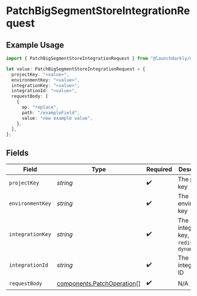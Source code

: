 # PatchBigSegmentStoreIntegrationRequest

## Example Usage

```typescript
import { PatchBigSegmentStoreIntegrationRequest } from "@launchdarkly/mcp-server/models/operations";

let value: PatchBigSegmentStoreIntegrationRequest = {
  projectKey: "<value>",
  environmentKey: "<value>",
  integrationKey: "<value>",
  integrationId: "<value>",
  requestBody: [
    {
      op: "replace",
      path: "/exampleField",
      value: "new example value",
    },
  ],
};
```

## Fields

| Field                                                                    | Type                                                                     | Required                                                                 | Description                                                              |
| ------------------------------------------------------------------------ | ------------------------------------------------------------------------ | ------------------------------------------------------------------------ | ------------------------------------------------------------------------ |
| `projectKey`                                                             | *string*                                                                 | :heavy_check_mark:                                                       | The project key                                                          |
| `environmentKey`                                                         | *string*                                                                 | :heavy_check_mark:                                                       | The environment key                                                      |
| `integrationKey`                                                         | *string*                                                                 | :heavy_check_mark:                                                       | The integration key, either `redis` or `dynamodb`                        |
| `integrationId`                                                          | *string*                                                                 | :heavy_check_mark:                                                       | The integration ID                                                       |
| `requestBody`                                                            | [components.PatchOperation](../../models/components/patchoperation.md)[] | :heavy_check_mark:                                                       | N/A                                                                      |